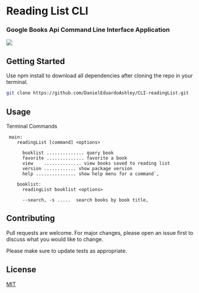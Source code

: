 # Reading List CLI

### Google Books Api Command Line Interface Application

![](https://media.boingboing.net/wp-content/uploads/2017/11/books.jpg)


## Getting Started

Use npm install to download all dependencies after cloning the repo in your terminal.

```bash
git clone https://github.com/DanielEduardoAshley/CLI-readingList.git
```

## Usage
Terminal Commands
```
 main: 
    readingList [command] <options>
  
      booklist .............. query book
      favorite .............. favorite a book
      view    .............. view books saved to reading list
      version ............ show package version
      help ............... show help menu for a command`,
  
    booklist: 
      readingList booklist <options>
  
      --search, -s .....  search books by book title,
```

## Contributing
Pull requests are welcome. For major changes, please open an issue first to discuss what you would like to change.

Please make sure to update tests as appropriate.

## License
[MIT](https://choosealicense.com/licenses/mit/)
